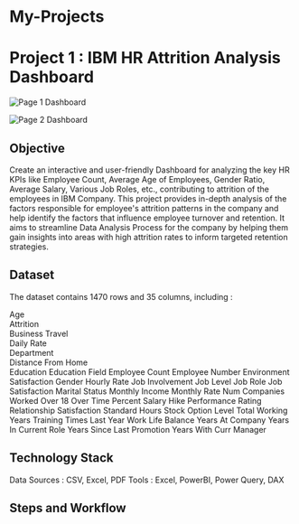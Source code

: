 # My-Projects

# Project 1 : IBM HR Attrition Analysis Dashboard

![Page 1 Dashboard](https://github.com/user-attachments/assets/d86b8971-fab3-450b-ba0b-dff570661bac)

![Page 2 Dashboard](https://github.com/user-attachments/assets/5ca96686-3848-450e-8ec4-2f2f0e1d62b9)

## Objective

Create an interactive and user-friendly Dashboard for analyzing the key HR KPIs like Employee Count, Average Age of Employees, Gender Ratio, Average Salary, Various Job Roles, etc., contributing to attrition of the employees in IBM Company. This project provides in-depth analysis of the factors responsible for employee's attrition patterns in the company and help identify the factors that influence employee turnover and retention. It aims to streamline Data Analysis Process for the company by helping them gain insights into areas with high attrition rates to inform targeted retention strategies.

## Dataset

The dataset contains 1470 rows and 35 columns, including : 

Age  
Attrition  
Business Travel  
Daily Rate  
Department  
Distance From Home  
Education
Education Field
Employee Count
Employee Number
Environment Satisfaction
Gender
Hourly Rate
Job Involvement
Job Level
Job Role
Job Satisfaction
Marital Status
Monthly Income
Monthly Rate
Num Companies Worked
Over 18
Over Time
Percent Salary Hike
Performance Rating
Relationship Satisfaction
Standard Hours
Stock Option Level
Total Working Years
Training Times Last Year
Work Life Balance
Years At Company
Years In Current Role
Years Since Last Promotion
Years With Curr Manager

## Technology Stack

Data Sources : CSV, Excel, PDF
Tools : Excel, PowerBI, Power Query, DAX

## Steps and Workflow


